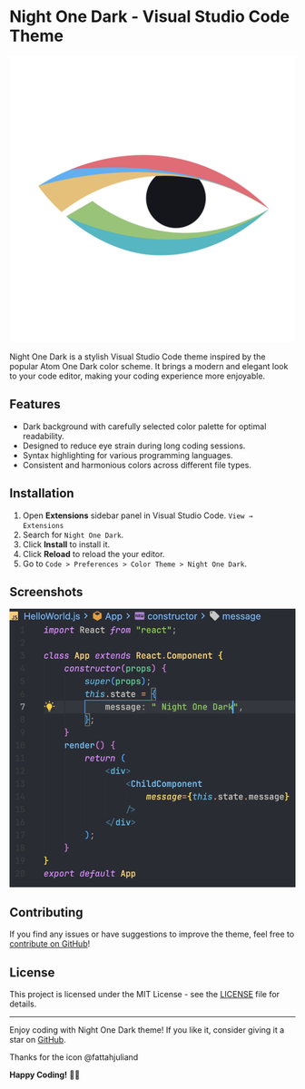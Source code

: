 # Night One Dark - Visual Studio Code Theme

![Night One Dark Preview](icons/night-one-dark.png)

Night One Dark is a stylish Visual Studio Code theme inspired by the popular Atom One Dark color scheme. It brings a modern and elegant look to your code editor, making your coding experience more enjoyable.

## Features

- Dark background with carefully selected color palette for optimal readability.
- Designed to reduce eye strain during long coding sessions.
- Syntax highlighting for various programming languages.
- Consistent and harmonious colors across different file types.

## Installation

1. Open **Extensions** sidebar panel in Visual Studio Code. `View → Extensions`
2. Search for `Night One Dark`.
3. Click **Install** to install it.
4. Click **Reload** to reload the your editor.
5. Go to `Code > Preferences > Color Theme > Night One Dark`.

## Screenshots

![JavaScript Example](images/example.png)

## Contributing

If you find any issues or have suggestions to improve the theme, feel free to [contribute on GitHub](https://github.com/ardi-nugraha/Night-One-Dark-theme)!

## License

This project is licensed under the MIT License - see the [LICENSE](LICENSE) file for details.

---

Enjoy coding with Night One Dark theme! If you like it, consider giving it a star on [GitHub](https://github.com/ardi-nugraha/Night-One-Dark-theme).

Thanks for the icon @fattahjuliand

**Happy Coding!** 🌙✨

